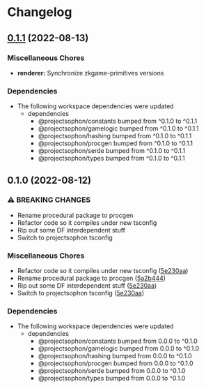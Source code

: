 # Changelog

## [0.1.1](https://github.com/projectsophon/zkgame-primitives/compare/renderer-v0.1.0...renderer-v0.1.1) (2022-08-13)


### Miscellaneous Chores

* **renderer:** Synchronize zkgame-primitives versions


### Dependencies

* The following workspace dependencies were updated
  * dependencies
    * @projectsophon/constants bumped from ^0.1.0 to ^0.1.1
    * @projectsophon/gamelogic bumped from ^0.1.0 to ^0.1.1
    * @projectsophon/hashing bumped from ^0.1.0 to ^0.1.1
    * @projectsophon/procgen bumped from ^0.1.0 to ^0.1.1
    * @projectsophon/serde bumped from ^0.1.0 to ^0.1.1
    * @projectsophon/types bumped from ^0.1.0 to ^0.1.1

## 0.1.0 (2022-08-12)


### ⚠ BREAKING CHANGES

* Rename procedural package to procgen
* Refactor code so it compiles under new tsconfig
* Rip out some DF interdependent stuff
* Switch to projectsophon tsconfig

### Miscellaneous Chores

* Refactor code so it compiles under new tsconfig ([5e230aa](https://github.com/projectsophon/zkgame-primitives/commit/5e230aa0562d086f0df24ec53a9952675c0d4c9e))
* Rename procedural package to procgen ([5a2b444](https://github.com/projectsophon/zkgame-primitives/commit/5a2b44452cca6b6a0225e154f0fdc44af2dca16a))
* Rip out some DF interdependent stuff ([5e230aa](https://github.com/projectsophon/zkgame-primitives/commit/5e230aa0562d086f0df24ec53a9952675c0d4c9e))
* Switch to projectsophon tsconfig ([5e230aa](https://github.com/projectsophon/zkgame-primitives/commit/5e230aa0562d086f0df24ec53a9952675c0d4c9e))


### Dependencies

* The following workspace dependencies were updated
  * dependencies
    * @projectsophon/constants bumped from 0.0.0 to ^0.1.0
    * @projectsophon/gamelogic bumped from 0.0.0 to ^0.1.0
    * @projectsophon/hashing bumped from 0.0.0 to ^0.1.0
    * @projectsophon/procgen bumped from 0.0.0 to ^0.1.0
    * @projectsophon/serde bumped from 0.0.0 to ^0.1.0
    * @projectsophon/types bumped from 0.0.0 to ^0.1.0
